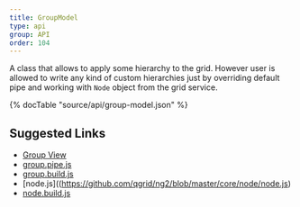 ```yaml
---
title: GroupModel
type: api
group: API
order: 104
---
```

A class that allows to apply some hierarchy to the grid.
However user is allowed to write any kind of custom hierarchies just by overriding default pipe and
working with `Node` object from the grid service.

{% docTable "source/api/group-model.json" %}

## Suggested Links

* [Group View](/doc/api/group-view.html)
* [group.pipe.js](https://github.com/qgrid/ng2/blob/master/core/pipe/group.pipe.js)
* [group.build.js](https://github.com/qgrid/ng2/blob/master/core/group/group.build.js)
* [node.js]((https://github.com/qgrid/ng2/blob/master/core/node/node.js)
* [node.build.js](https://github.com/qgrid/ng2/blob/master/core/node.build.js)

